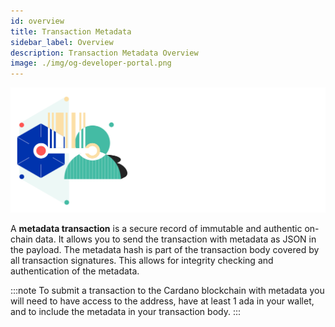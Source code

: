 ```yaml
---
id: overview
title: Transaction Metadata
sidebar_label: Overview
description: Transaction Metadata Overview
image: ./img/og-developer-portal.png
---
```


![Cardano Transaction Metadata](../../static/img/card-transaction-metadata-title.svg)

A **metadata transaction** is a secure record of immutable and authentic on-chain data. It allows you to send the transaction with metadata as JSON in the payload. The metadata hash is part of the transaction body covered by all transaction signatures. This allows for integrity checking and authentication of the metadata.

:::note
To submit a transaction to the Cardano blockchain with metadata you will need to have access to the address, have at least 1 ada in your wallet, and to include the metadata in your transaction body.
:::

